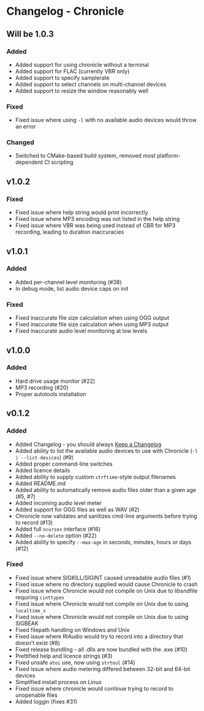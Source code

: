 
# Changelog - Chronicle

## Will be 1.0.3
### Added
* Added support for using chronicle without a terminal
* Added support for FLAC (currently VBR only)
* Added support to specify samplerate
* Added support to select channels on multi-channel devices
* Added support to resize the window reasonably well

### Fixed
* Fixed issue where using `-l` with no available audio devices would throw an error

### Changed
* Switched to CMake-based build system, removed most platform-dependent CI scripting

## v1.0.2
### Fixed
* Fixed issue where help string would print incorrectly
* Fixed issue where MP3 encoding was not listed in the help string
* Fixed issue where VBR was being used instead of CBR for MP3 recording, leading to duration inaccuracies

## v1.0.1
### Added
* Added per-channel level monitoring (#38)
* In debug mode, list audio device caps on init

### Fixed
* Fixed inaccurate file size calculation when using OGG output
* Fixed inaccurate file size calculation when using MP3 output
* Fixed inaccurate audio level monitoring at low levels

## v1.0.0
### Added
* Hard drive usage monitor (#22)
* MP3 recording (#20)
* Proper autotools installation

## v0.1.2
### Added
* Added Changelog - you should always [Keep a Changelog](http:////keepachangelog.com)
* Added ability to list the available audio devices to use with Chronicle (`-l | --list-devices`) (#9)
* Added proper command-line switches
* Added licence details
* Added ability to supply custom `strftime`-style output filenames
* Added README.md
* Added ability to automatically remove audio files older than a given age (#5, #7)
* Added incoming audio level meter
* Added support for OGG files as well as WAV (#2)
* Chronicle now validates and sanitizes cmd-line arguments before trying to record (#13)
* Added full `ncurses` interface (#16)
* Added `--no-delete` option (#22)
* Added ability to specify `--max-age` in seconds, minutes, hours or days (#12)

### Fixed
* Fixed issue where SIGKILL/SIGINT caused unreadable audio files (#1)
* Fixed issue where no directory supplied would cause Chronicle to crash
* Fixed issue where Chronicle would not compile on Unix due to libsndfile requiring `cinttypes`
* Fixed issue where Chronicle would not compile on Unix due to using `localtime_s`
* Fixed issue where Chronicle would not compile on Unix due to using SIGBEAK
* Fixed filepath handling on Windows and Unix
* Fixed issue where RtAudio would try to record into a directory that doesn't exist (#8)
* Fixed release bundling - all .dlls are now bundled with the .exe (#10)
* Prettified help and licence strings (#3)
* Fixed unsafe `atoi` use, now using `strtoul` (#14)
* Fixed issue where audio metering differed between 32-bit and 64-bit devices
* Simplified install process on Linux
* Fixed issue where chronicle would continue trying to record to unopenable files
* Added loggin (fixes #31)